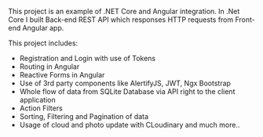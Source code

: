 This project is an example of .NET Core and Angular integration. 
In .Net Core I built Back-end REST API which responses HTTP requests from Front-end Angular app.

This project includes:
  - Registration and Login with use of Tokens
  - Routing in Angular
  - Reactive Forms in Angular
  - Use of 3rd party components like AlertifyJS, JWT, Ngx Bootstrap
  - Whole flow of data from SQLite Database via API right to the client application
  - Action Filters
  - Sorting, Filtering and Pagination of data
  - Usage of cloud and photo update with CLoudinary
  and much more..
  
